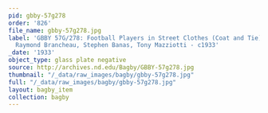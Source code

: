 ```yaml
---
pid: gbby-57g278
order: '826'
file_name: gbby-57g278.jpg
label: 'GBBY 57G/278: Football Players in Street Clothes (Coat and Tie)with books:
  Raymond Brancheau, Stephen Banas, Tony Mazziotti - c1933'
_date: '1933'
object_type: glass plate negative
source: http://archives.nd.edu/Bagby/GBBY-57g278.jpg
thumbnail: "/_data/raw_images/bagby/gbby-57g278.jpg"
full: "/_data/raw_images/bagby/gbby-57g278.jpg"
layout: bagby_item
collection: bagby
---
```

